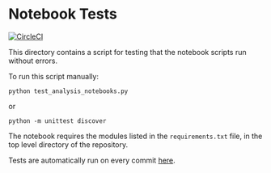 # Notebook Tests

[![CircleCI](https://circleci.com/gh/bjmorgan/data_NEB_spinel.svg?style=svg&circle-token=858a87f5298c9e6fc09a308ffa0d66652907dc82)](https://circleci.com/gh/bjmorgan/data_NEB_spinel)

This directory contains a script for testing that the notebook scripts run without errors.

To run this script manually:
```
python test_analysis_notebooks.py
```

or

```
python -m unittest discover
```

The notebook requires the modules listed in the `requirements.txt` file, in the top level directory of the repository.

Tests are automatically run on every commit [here](TODO).
